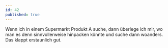 ```yaml
---
id: 42
published: true
---
```

Wenn ich in einem Supermarkt Produkt A suche, dann überlege ich mir, wo man es denn sinnvollerweise hinpacken könnte und suche dann woanders. Das klappt erstaunlich gut.
